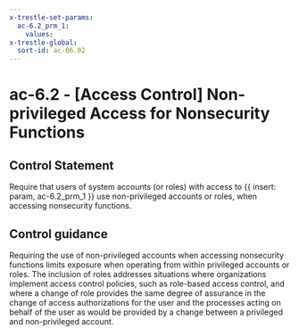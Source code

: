 ```yaml
---
x-trestle-set-params:
  ac-6.2_prm_1:
    values:
x-trestle-global:
  sort-id: ac-06.02
---
```


# ac-6.2 - \[Access Control\] Non-privileged Access for Nonsecurity Functions

## Control Statement

Require that users of system accounts (or roles) with access to {{ insert: param, ac-6.2_prm_1 }} use non-privileged accounts or roles, when accessing nonsecurity functions.

## Control guidance

Requiring the use of non-privileged accounts when accessing nonsecurity functions limits exposure when operating from within privileged accounts or roles. The inclusion of roles addresses situations where organizations implement access control policies, such as role-based access control, and where a change of role provides the same degree of assurance in the change of access authorizations for the user and the processes acting on behalf of the user as would be provided by a change between a privileged and non-privileged account.
